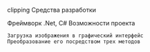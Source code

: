 clipping
Средства разработки

Фреймворк .Net, C#
Возможности проекта

    Загрузка изображения в графический интерфейс
    Преобразование его посредством трех методов
